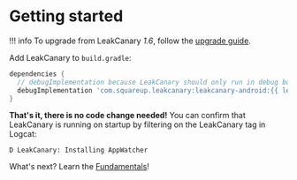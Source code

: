 # Getting started

!!! info
    To upgrade from LeakCanary *1.6*, follow the [upgrade guide](upgrading-to-leakcanary-2.0.md).

Add LeakCanary to `build.gradle`:

```groovy
dependencies {
  // debugImplementation because LeakCanary should only run in debug builds.
  debugImplementation 'com.squareup.leakcanary:leakcanary-android:{{ leak_canary.release }}'
}
```

**That's it, there is no code change needed!** You can confirm that LeakCanary is running on startup by filtering on the LeakCanary tag in Logcat:

```
D LeakCanary: Installing AppWatcher
```

What's next? Learn the [Fundamentals](fundamentals.md)!